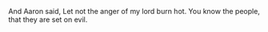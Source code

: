 And Aaron said, Let not the anger of my lord burn hot. You know the people, that they are set on evil.
